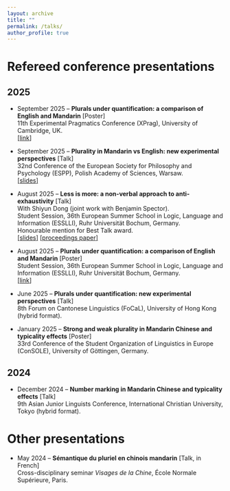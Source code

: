 ```yaml
---
layout: archive
title: ""
permalink: /talks/
author_profile: true
---
```


# Refereed conference presentations

## 2025

- September 2025 – **Plurals under quantification: a comparison of English and Mandarin** [Poster]  <br>
  11th Experimental Pragmatics Conference (XPrag), University of Cambridge, UK. <br>
  [[<u>link</u>]](https://rong-claire.github.io/files/Poster_ESSLLI_Rong.pdf) 

- September 2025 – **Plurality in Mandarin vs English: new experimental perspectives** [Talk] <br> 
  32nd Conference of the European Society for Philosophy and Psychology (ESPP), Polish Academy of Sciences, Warsaw. <br>
  [[<u>slides</u>]](https://rong-claire.github.io/files/ESPP_slides.pdf)
  
- August 2025 – **Less is more: a non-verbal approach to anti-exhaustivity** [Talk] <br>
  With Shiyun Dong (joint work with Benjamin Spector).  <br>
  Student Session, 36th European Summer School in Logic, Language and Information (ESSLLI), Ruhr Universität Bochum, Germany. <br>
  Honourable mention for Best Talk award. <br>
[[<u>slides</u>]](https://rong-claire.github.io/files/ESSLLI_anti_exh_slides.pdf) [[<u>proceedings paper</u>]](https://philpapers.org/archive/GRAPOT-20.pdf#page=140)

- August 2025 – **Plurals under quantification: a comparison of English and Mandarin** [Poster] <br> Student Session, 36th European Summer School in Logic, Language and Information (ESSLLI), Ruhr Universität Bochum, Germany. <br>
[[<u>link</u>]](https://rong-claire.github.io/files/Poster_ESSLLI_Rong.pdf) 

- June 2025 – **Plurals under quantification: new experimental perspectives** [Talk]  <br>
  8th Forum on Cantonese Linguistics (FoCaL), University of Hong Kong (hybrid format).

- January 2025 – **Strong and weak plurality in Mandarin Chinese and typicality effects** [Poster] <br>
  33rd Conference of the Student Organization of Linguistics in Europe (ConSOLE), University of Göttingen, Germany.

## 2024

- December 2024 – **Number marking in Mandarin Chinese and typicality effects** [Talk] <br>
  9th Asian Junior Linguists Conference, International Christian University, Tokyo (hybrid format).

# Other presentations

- May 2024 – **Sémantique du pluriel en chinois mandarin** [Talk, in French] <br>
  Cross-disciplinary seminar *Visages de la Chine*, École Normale Supérieure, Paris.
